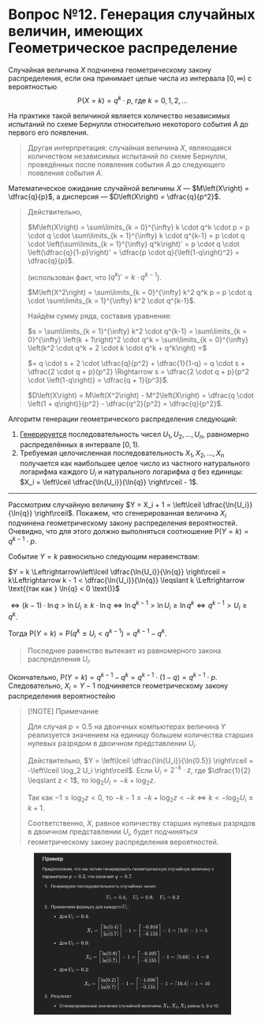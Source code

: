# Вопрос №12. Генерация случайных величин, имеющих Геометрическое распределение

Случайная величина $X$ подчинена геометрическому закону распределения, если она
принимает целые числа из интервала $\left[0, \infty\right)$ с вероятностью
$$\mathrm{P}\left(X=k\right) = q^k \cdot p \text{, где } k = 0, 1, 2, \ldots$$

На практике такой величиной является количество независимых испытаний по схеме
Бернулли относительно некоторого события $A$ до первого его появления.

> Другая интерпретация: случайная величина $X$, являющаяся количеством
> независимых испытаний по схеме Бернулли, проведённых после появления события
> $A$ до следующего появления события $A$.

Математическое ожидание случайной величины $X$ —
$M\left(X\right) = \dfrac{q}{p}$, а дисперсия —
$D\left(X\right) = \dfrac{q}{p^2}$.

> Действительно,
>
> $M\left(X\right) = \sum\limits_{k = 0}^{\infty} k \cdot q^k \cdot p = p \cdot q \cdot \sum\limits_{k = 1}^{\infty} k \cdot q^{k-1} = p \cdot q \cdot \left(\sum\limits_{k = 1}^{\infty} q^k\right)' = p \cdot q \cdot \left(\dfrac{q}{1-p}\right)' = \dfrac{p \cdot q}{\left(1-q\right)^2} = \dfrac{q}{p}$.
>
> (использован факт, что $\left(q^k\right)' = k \cdot q^{k-1}$).
>
> $M\left(X^2\right) = \sum\limits_{k = 0}^{\infty} k^2 q^k p = p \cdot q \cdot \sum\limits_{k = 1}^{\infty} k^2 \cdot q^{k-1}$.
>
> Найдём сумму ряда, составив уравнение:
>
> $s = \sum\limits_{k = 1}^{\infty} k^2 \cdot q^{k-1} = \sum\limits_{k = 0}^{\infty} \left(k + 1\right)^2 \cdot q^k = \sum\limits_{k = 0}^{\infty} \left(k^2 \cdot q^k + 2 \cdot k \cdot q^k + q^k\right) =$
>
> $= q \cdot s + 2 \cdot \dfrac{q}{p^2} + \dfrac{1}{1-q} = q \cdot s + \dfrac{2 \cdot q + p}{p^2} \Rightarrow s = \dfrac{2 \cdot q + p}{p^2 \cdot \left(1-q\right)} = \dfrac{q + 1}{p^3}$.
>
> $D\left(X\right) = M\left(X^2\right) - M^2\left(X\right) = \dfrac{q \cdot \left(1 + q\right)}{p^2} - \dfrac{q^2}{p^2} = \dfrac{q}{p^2}$.

Алгоритм генерации геометрического распределения следующий:

1. [Генерируется](./question-1.md) последовательность чисел
   $U_1, U_2, \ldots, U_n$, равномерно распределённых в интервале
   $\left[0, \, 1\right)$.
2. Требуемая целочисленная последовательность $X_1, X_2, \ldots, X_n$ получается
   как наибольшее целое число из частного натурального логарифма каждого $U_i$ и
   натурального логарифма $q$ без единицы:
   $X_i = \left\lceil \dfrac{\ln{U_i}}{\ln{q}} \right\rceil - 1$.

---

Рассмотрим случайную величину
$Y = X_i + 1 = \left\lceil \dfrac{\ln{U_i}}{\ln{q}} \right\rceil$. Покажем, что
сгенерированная величина $X_i$ подчинена геометрическому закону распределения
вероятностей. Очевидно, что для этого должно выполняться соотношение
$\mathrm{P}\left(Y=k\right) = q^{k-1} \cdot p$.

Событие $Y = k$ равносильно следующим неравенствам:

$Y = k \Leftrightarrow\left\lceil \dfrac{\ln{U_i}}{\ln{q}} \right\rceil = k\Leftrightarrow k - 1 < \dfrac{\ln{U_i}}{\ln{q}} \leqslant k \Leftrightarrow \text{(так как } \ln{q} < 0 \text{)}$

$\Leftrightarrow \left(k-1\right) \cdot \ln{q} > \ln{U_i} \geqslant k \cdot \ln{q} \Leftrightarrow \ln{q^{k-1}} > \ln{U_i} \geqslant \ln{q^k} \Leftrightarrow q^{k-1} > U_i \geqslant q^k$.

Тогда
$\mathrm{P}\left(Y = k\right) = \mathrm{P}\left(q^k \leqslant U_i < q^{k-1}\right) = q^{k-1} - q^k$.

> Последнее равенство вытекает из равномерного закона распределения $U_i$.

Окончательно,
$\mathrm{P}\left(Y = k\right) = q^{k-1} - q^k = q^{k-1} \cdot \left(1 - q\right) = q^{k-1} \cdot p$.
Следовательно, $X_i = Y - 1$ подчиняется геометрическому закону распределения
вероятностейю

> [!NOTE] Примечание
>
> Для случая $p = 0.5$ на двоичных компьютерах величина $Y$ реализуется
> значением на единицу большем количества старших нулевых разрядом в двоичном
> представлении $U_i$.
>
> Действительно,
> $Y = \left\lceil \dfrac{\ln{U_i}}{\ln{0.5}} \right\rceil = -\left\lceil \log_2 U_i \right\rceil$.
> Если $U_i = 2^{-k} \cdot z$, где $\dfrac{1}{2} \leqslant z < 1$, то
> $\log_2 U_i = -k + \log_2 z$.
>
> Так как $-1 \leqslant \log_2 z < 0$, то
> $-k - 1 \leqslant -k + \log_2 z < -k \Leftrightarrow k < -\log_2 U_i \leqslant k + 1$.
>
> Соответственно, $X$, равное количеству старших нулевых разрядов в двоичном
> представлении $U_i$, будет подчиняться геометрическому закону распределения
> вероятностей.

<center>
<img src="images/gen-12.png" alt="example" width="400">
</center>
